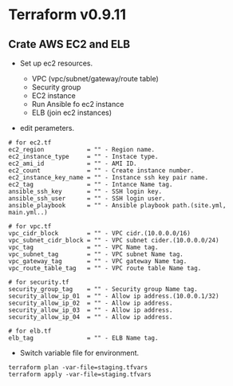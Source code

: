 # Terraform v0.9.11

## Crate AWS EC2 and ELB 

* Set up ec2 resources.
  * VPC (vpc/subnet/gateway/route table)
  * Security group
  * EC2 instance
  * Run Ansible fo ec2 instance
  * ELB (join ec2 instances)

* edit perameters.

```
# for ec2.tf
ec2_region            = "" - Region name.
ec2_instance_type     = "" - Instace type.
ec2_ami_id            = "" - AMI ID.
ec2_count             = "" - Create instance number.
ec2_instance_key_name = "" - Instance ssh key pair name.
ec2_tag               = "" - Intance Name tag.
ansible_ssh_key       = "" - SSH login key.
ansible_ssh_user      = "" - SSH login user.
ansible_playbook      = "" - Ansible playbook path.(site.yml, main.yml..)

# for vpc.tf
vpc_cidr_block        = "" - VPC cidr.(10.0.0.0/16)
vpc_subnet_cidr_block = "" - VPC subnet cider.(10.0.0.0/24)
vpc_tag               = "" - VPC Name tag.
vpc_subnet_tag        = "" - VPC subnet Name tag.
vpc_gateway_tag       = "" - VPC gateway Name tag.
vpc_route_table_tag   = "" - VPC route table Name tag.

# for security.tf
security_group_tag    = "" - Security group Name tag.
security_allow_ip_01  = "" - Allow ip address.(10.0.0.1/32)
security_allow_ip_02  = "" - Allow ip address.
security_allow_ip_03  = "" - Allow ip address.
security_allow_ip_04  = "" - Allow ip address.

# for elb.tf
elb_tag               = "" - ELB Name tag.
```

* Switch variable file for environment.

```
terraform plan -var-file=staging.tfvars
terraform apply -var-file=staging.tfvars
```
